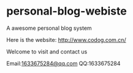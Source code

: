 # personal-blog-webiste
A awesome personal blog system 

Here is the website: http://www.codog.com.cn/

Welcome to visit and contact us

Email:1633675284@qq.com
QQ:1633675284
